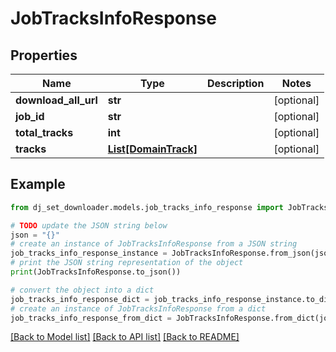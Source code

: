 # JobTracksInfoResponse


## Properties

Name | Type | Description | Notes
------------ | ------------- | ------------- | -------------
**download_all_url** | **str** |  | [optional] 
**job_id** | **str** |  | [optional] 
**total_tracks** | **int** |  | [optional] 
**tracks** | [**List[DomainTrack]**](DomainTrack.md) |  | [optional] 

## Example

```python
from dj_set_downloader.models.job_tracks_info_response import JobTracksInfoResponse

# TODO update the JSON string below
json = "{}"
# create an instance of JobTracksInfoResponse from a JSON string
job_tracks_info_response_instance = JobTracksInfoResponse.from_json(json)
# print the JSON string representation of the object
print(JobTracksInfoResponse.to_json())

# convert the object into a dict
job_tracks_info_response_dict = job_tracks_info_response_instance.to_dict()
# create an instance of JobTracksInfoResponse from a dict
job_tracks_info_response_from_dict = JobTracksInfoResponse.from_dict(job_tracks_info_response_dict)
```
[[Back to Model list]](../README.md#documentation-for-models) [[Back to API list]](../README.md#documentation-for-api-endpoints) [[Back to README]](../README.md)



